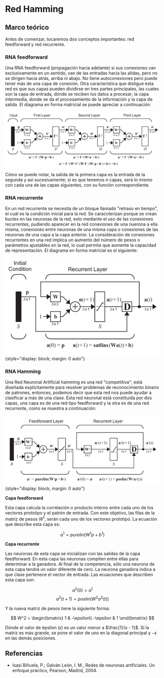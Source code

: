 # Red Hamming

## Marco teórico

Antes de comenzar, tocaremos dos conceptos importantes: red feedforward y red recurrente.

### RNA feedforward

Una RNA feedforward (propagación hacia adelante) si sus conexiones van exclusivamente en un sentido, van de las entradas hacia las alidas, pero no se dirigen hacia atrás, arriba ni abajo. No tiene autoconexiones pero puede tener más de una capa de conexión. Otra característica que distigue esta red es que sus capas pueden dividirse en tres partes principales, las cuales son la capa de entrada, dónde se reciben los datos a procesar; la capa intermedia, donde se da el procesamiento de la información y la capa de salida. El diagrama en forma matricial se puede apreciar a continuación:

<img src="../extras/feedforward.png" 
    alt="Red Feedforward" 
    style="display: block; margin: 0 auto" 
/>

Cómo se puede notar, la salida de la primera capa es la entrada de la segunda y así sucesivamente; si es que tenemos $n$ capas, será lo mismo con cada una de las capas siguientes, con su función correspondiente.

### RNA recurrente

En un red recurrente se necesita de un bloque llamado "retraso en tiempo", el cuál es la condición inicial para la red. Se caraccterizan porque se crean bucles en las neuronas de la red, esto mediante el uso de las conexiones recurrentes, pudiendo aparecer en la red conexiones de una nuerona a ella misma, conexiones entre neuronas de una misma capa o conexiones de las neuronas de una capa a la capa anterior. La consideración de conexiones recurrentes en una red implica un aumento del número de pesos o parámetros ajustables en la red, lo cual permite que aumente la capacidad de representación. El diagrama en forma matricial es el siguiente:

![Red Recurrente](../extras/recurrentLayer.png "Red Recurrente"){style="display: block; margin: 0 auto"}

### RNA Hamming

Una Red Neuronal Artificial hamming es una red "competitiva"; está diseñada explícitamente para resolver problemas de reconocimiento binario de patrones, entonces, podemos decir que esta red nos puede ayudar a clasificar a más de una clase. Esta red neuronal está constituida por dos capas, una capa es de una red tipo feedforward y la otra es de una red recurrente, como se muestra a continuación:

![Red Hamming](../extras/HammingNetwork.png "Red Hamming"){style="display: block; margin: 0 auto"}

**Capa feedforward**

Esta capa calcula la correlación o producto interno entre cada uno de los vectores prototipo y el patrón de entrada. Con este objetivo, las filas de la matriz de pesos $W^1$, serán cada uno de los vectores prototipo. La ecuación que describe esta capa es:

$$a^1 = purelin(W^1p + b^1)$$

**Capa recurrente**

Las neuronas de esta capa se inicializan con las salidas de la capa feedforward. En esta capa las neuronas compiten entre ellas para determinar a la ganadora. Al final de la competencia, sólo una neurona de esta capa tendrá un valor diferente de cero. La neurona ganadora indica a que clase pertenece el vector de entrada. Las ecuaciones que describen esta capa son:

$$a^2(0) = a^1$$
$$a^2(t +1) = poslin(W^2a^2(t))$$

Y la nueva matriz de pesos tiene la siguiente forma:

$$
W^2 = 
\begin{bmatrix}
1 & -\epsilon\\
-\epsilon & 1
\end{bmatrix}
$$

Dónde el valor de épsilon ($\epsilon$) es un valor menor a $\frac{1}{s - 1}$. Si la matriz es más grande, se pone el valor de uno en la diagonal principal y $-\epsilon$ en las demás posiciones.

## Referencias
- Isasi Biñuela, P.; Galván León, I. M., Redes de neuronas artificiales. Un enfoque práctico, Pearson, Madrid, 2004.
